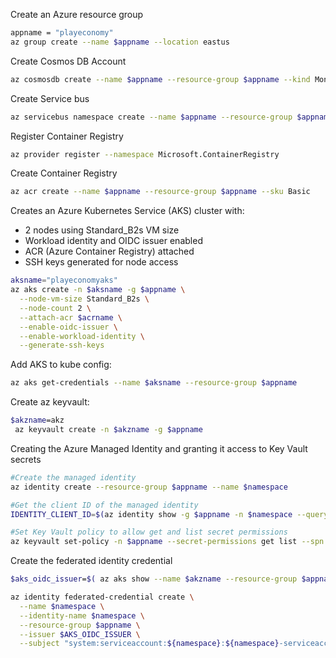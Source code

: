 Create an Azure resource group 
```bash 
appname = "playeconomy"
az group create --name $appname --location eastus

```
Create Cosmos DB Account
```bash 
az cosmosdb create --name $appname --resource-group $appname --kind MongoDB --enable-free-tier
```
Create Service bus
```bash 
az servicebus namespace create --name $appname --resource-group $appname --sku Standard
```
Register Container Registry
```bash 
az provider register --namespace Microsoft.ContainerRegistry
```
Create Container Registry
```bash 
az acr create --name $appname --resource-group $appname --sku Basic
```
Creates an Azure Kubernetes Service (AKS) cluster with:

- 2 nodes using Standard_B2s VM size
- Workload identity and OIDC issuer enabled
- ACR (Azure Container Registry) attached
- SSH keys generated for node access

```bash 
aksname="playeconomyaks"
az aks create -n $aksname -g $appname \
  --node-vm-size Standard_B2s \
  --node-count 2 \
  --attach-acr $acrname \
  --enable-oidc-issuer \
  --enable-workload-identity \
  --generate-ssh-keys
```
Add AKS to kube config:
```bash 
az aks get-credentials --name $aksname --resource-group $appname
```
Create az keyvault:
```bash 
$akzname=akz
 az keyvault create -n $akzname -g $appname
```
Creating the Azure Managed Identity and granting it access to Key Vault secrets
```bash 
#Create the managed identity
az identity create --resource-group $appname --name $namespace

#Get the client ID of the managed identity
IDENTITY_CLIENT_ID=$(az identity show -g $appname -n $namespace --query clientId -o tsv)

#Set Key Vault policy to allow get and list secret permissions
az keyvault set-policy -n $appname --secret-permissions get list --spn $IDENTITY_CLIENT_ID
```
Create the federated identity credential

```bash 
$aks_oidc_issuer=$( az aks show --name $akzname --resource-group $appname --query "oidcIssuerProfile.issuerUrl" -o tsv)

az identity federated-credential create \
  --name $namespace \
  --identity-name $namespace \
  --resource-group $appname \
  --issuer $AKS_OIDC_ISSUER \
  --subject "system:serviceaccount:${namespace}:${namespace}-serviceaccount"

```

